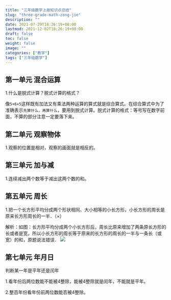 ```yaml
---
title: "三年级数学上册知识点总结"
slug: "three-grade-math-zong-jie"
description: ""
date: 2021-07-29T18:26:19+08:00
lastmod: 2021-12-02T18:26:19+08:00
draft: false
toc: false
weight: false
image: ""
categories: ["教学"]
tags: ["三年级数学"]
---
```


## 第一单元 混合运算

1.什么是脱式计算？脱式计算的格式？

像`5+6×5`这样既有加法又有乘法两种运算的算式就是综合算式。在综合算式中为了准确表示`先算什么，再算什么`，要用到脱式计算。脱式计算的格式：等号写在数字前面，不算的部分注意一定要落下来。

## 第二单元 观察物体

1.观察的位置是相对，观察的画面就是相反的。

## 第三单元 加与减

1.连续减出两个数等于减出这两个数的和。

## 第五单元 周长

1.把一个长方形平均分成两个形状相同、大小相等的小长方形，小长方形的周长是原来长方形周长的一半．（×）

解析：如图：长方形平均分成两个小长方形后，周长比原来增加了两条原长方形的长或者是宽，所以小长方形的周长等于原来的长方形的周长的一半与一条长（或宽）的和，原题说法错误．
![](https://cdn.jsdelivr.net/gh/iwyang/pic/202111201424614.png)

## 第七单元 年月日

判断某一年是平年还是闰年

1.看年份后两位数能不能被4整除，能被4整除就是闰年，不能就是平年。

2.整百年份看年份前两位数能否被4整除。
